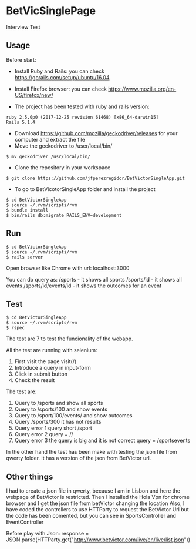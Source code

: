 # BetVicSinglePage

Interview Test

## Usage
Before start:
* Install Ruby and Rails: you can check https://gorails.com/setup/ubuntu/16.04
* Install Firefox browser: you can check https://www.mozilla.org/en-US/firefox/new/

* The project has been tested with ruby and rails version:
```
ruby 2.5.0p0 (2017-12-25 revision 61468) [x86_64-darwin15]
Rails 5.1.4
```


* Download https://github.com/mozilla/geckodriver/releases for your computer and extract the file
* Move the geckodriver to /user/local/bin/
```
$ mv geckodriver /usr/local/bin/
```
* Clone the repository in your workspace
```
$ git clone https://github.com/jfperezregidor/BetVictorSingleApp.git
```
* To go to BetVicotorSingleApp folder and install the project
```
$ cd BetVictorSingleApp
$ source ~/.rvm/scripts/rvm
$ bundle install
$ bin/rails db:migrate RAILS_ENV=development
```


## Run

```
$ cd BetVictorSingleApp
$ source ~/.rvm/scripts/rvm
$ rails server
```
Open browser like Chrome with url: localhost:3000

You can do query as:
    /sports -  it shows all sports
    /sports/id  -  it shows all events
    /sports/id/events/id  - it shows the outcomes for an event


## Test

```
$ cd BetVictorSingleApp
$ source ~/.rvm/scripts/rvm
$ rspec
```
The test are 7 to test the funcionality of the webapp.

All the test are running with selenium:
1. First visit the page visit(/)
2. Introduce a query in input-form
3. Click in submit button
4. Check the result

The test are:
1. Query to /sports and show all sports
2. Query to /sports/100 and show events
3. Query to /sport/100/events/ and show outcomes
4. Query /sports/300 it has not results
5. Query error 1 query short /sport
6. Query error 2 query = //
7. Query error 3 the query is big and it is not correct query = /sportsevents

In the other hand the test has been make with testing the json file from qwerty folder. It has a version of the json from BetVictor url.


## Other things
I had to create a json file in qwerty, because I am in Lisbon and here the webpage of BetVictor is restricted. Then I installed the Hola Vpn for chrome browser and I get the json file from betVictor changing the location
Also, I have coded the controllers to use HTTParty to request the BetVictor Url but the code has been comented, but you can see in SportsController and EventController

Before play with Json:
response = JSON.parse(HTTParty.get("http://www.betvictor.com/live/en/live/list.json"))
